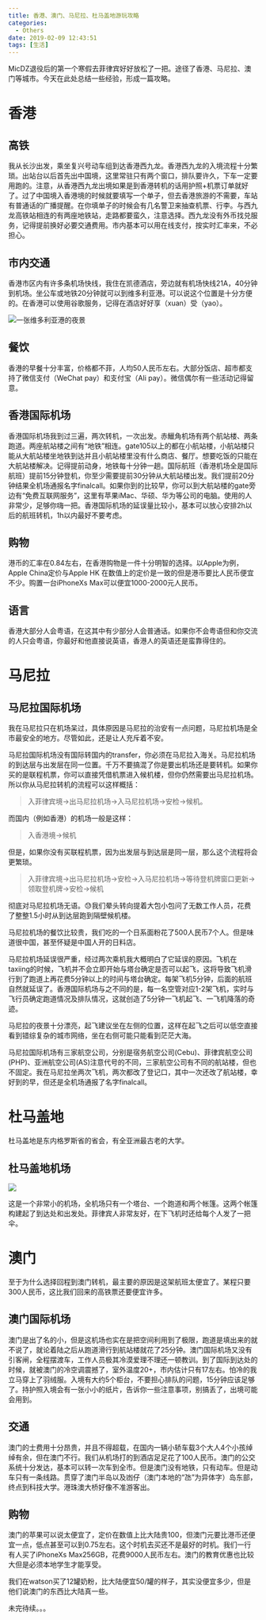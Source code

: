 ```yaml
---
title: 香港、澳门、马尼拉、杜马盖地游玩攻略
categories:
  - Others
date: 2019-02-09 12:43:51
tags: [生活]
---
```


MicDZ退役后的第一个寒假去菲律宾好好放松了一把。途径了香港、马尼拉、澳门等城市。今天在此处总结一些经验，形成一篇攻略。

<!--more-->

# 香港

## 高铁

我从长沙出发，乘坐复兴号动车组到达香港西九龙。香港西九龙的入境流程十分繁琐。出站台以后首先出中国境，这里常驻只有两个窗口，排队要许久，下车一定要用跑的。注意，从香港西九龙出境如果是到香港转机的话用护照+机票订单就好了。过了中国境入香港境的时候就要填写一个单子，但去香港旅游的不需要，车站有普通话的广播提醒。在你填单子的时候会有几名警卫来抽查机票、行李。与西九龙高铁站相连的有两座地铁站，走路都要蛮久，注意选择。西九龙没有外币找兑服务，记得提前换好必要交通费用。市内基本可以用在线支付，按实时汇率来，不必担心。

## 市内交通

香港市区内有许多条机场快线，我住在凯德酒店，旁边就有机场快线21A，40分钟到机场。坐公车或地铁20分钟就可以到维多利亚港。可以说这个位置是十分方便的。在香港可以使用谷歌服务，记得在酒店好好享（xuan）受（yao）。

![一张维多利亚港的夜景](https://img.vim-cn.com/73/cd33b9f40cfaf42e22a0a74133cbffc81adf14.jpg)

## 餐饮

香港的早餐十分丰富，价格都不菲，人均50人民币左右。大部分饭店、超市都支持了微信支付（WeChat pay）和支付宝（Ali pay）。微信偶尔有一些活动记得留意。

## 香港国际机场

香港国际机场我到过三遍，两次转机，一次出发。赤鱲角机场有两个航站楼、两条跑道。两座航站楼之间有“地铁”相连。gate105以上的都在小航站楼，小航站楼只能从大航站楼坐地铁到达并且小航站楼里没有什么商店、餐厅。想要吃饭的只能在大航站楼解决。记得提前动身，地铁每十分钟一趟。国际航班（香港机场全是国际航班）提前15分钟登机，你至少需要提前30分钟从大航站楼出发。我们提前20分钟结果全机场通报名字finalcall。如果你到的比较早，你可以到大航站楼的gate旁边有“免费互联网服务”，这里有苹果iMac、华硕、华为等公司的电脑。使用的人非常少，足够你嗨一把。香港国际机场的延误量比较小，基本可以放心安排2h以后的航班转机，1h以内最好不要考虑。

## 购物

港币的汇率在0.84左右，在香港购物是一件十分明智的选择。以Apple为例，Apple China定价与Apple HK 在数值上的定价是一致的但是港币要比人民币便宜不少。购置一台iPhoneXs Max可以便宜1000-2000元人民币。

## 语言

香港大部分人会粤语，在这其中有少部分人会普通话。如果你不会粤语但和你交流的人只会粤语，你最好和他直接说英语，香港人的英语还是蛮靠得住的。



# 马尼拉

## 马尼拉国际机场

我在马尼拉只在机场呆过，具体原因是马尼拉的治安有一点问题，马尼拉机场是全市最安全的地方。尽管如此，还是让人充斥着不安。

马尼拉国际机场没有国际转国内的transfer，你必须在马尼拉入海关。马尼拉机场的到达层与出发层在同一位置。千万不要搞混了你是要出机场还是要转机。如果你买的是联程机票，你可以直接凭借机票进入候机楼，但你仍然需要出马尼拉机场。所以你从马尼拉转机的流程可以这样概括：

> 入菲律宾境->出马尼拉机场->入马尼拉机场->安检->候机。

而国内（例如香港）的机场一般是这样：

> 入香港境->候机

但是，如果你没有买联程机票，因为出发层与到达层是同一层，那么这个流程将会更繁琐。

> 入菲律宾境->出马尼拉机场->安检->入马尼拉机场->等待登机牌窗口更新->领取登机牌->安检->候机

彻底对马尼拉机场无语。😓我们晕头转向提着大包小包问了无数工作人员，花费了整整1.5小时从到达层跑到隔壁候机楼。

马尼拉机场的餐饮比较贵，我们吃的一个日系面粉花了500人民币7个人。但是味道很中国，甚至怀疑是中国人开的日料店。

马尼拉机场延误很严重，经过两次乘机我大概明白了它延误的原因。飞机在taxiing的时候，飞机并不会立即开始与塔台确定是否可以起飞，这将导致飞机滑行到了跑道上再花费5分钟以上的时间与塔台确定。每架飞机5分钟，后面的航班自然就延误了。香港国际机场与之不同的是，每一名空管对应1-2架飞机，实时与飞行员确定跑道情况及排队情况，这就创造了5分钟一飞机起飞、一飞机降落的奇迹。

马尼拉的夜景十分漂亮，起飞建议坐在左侧的位置，这样在起飞之后可以低空直接看到错综复杂的城市网络，坐在右侧可能只能看到茫茫大海。

马尼拉国际机场有三家航空公司，分别是宿务航空公司(Cebu)、菲律宾航空公司(PHP)、亚洲航空公司(AS)注意代号的不同，三家航空公司有不同的航站楼，但也不固定。我在马尼拉坐两次飞机，两次都改了登记口，其中一次还改了航站楼，幸好到的早，但还是全机场通报了名字finalcall。

# 杜马盖地

杜马盖地是东内格罗斯省的省会，有全亚洲最古老的大学。

## 杜马盖地机场

![](https://i.loli.net/2019/05/01/5cc96f510020f.png)

这是一个非常小的机场，全机场只有一个塔台、一个跑道和两个帐篷。这两个帐篷构建起了到达处和出发处。菲律宾人非常友好，在下飞机时还给每个人发了一把伞。

# 澳门

至于为什么选择回程到澳门转机，最主要的原因是这架航班太便宜了。某程只要300人民币，这比我们回来的高铁票还要便宜许多。

## 澳门国际机场

澳门是出了名的小，但是这机场也实在是把空间利用到了极限，跑道是填出来的就不说了，就论着陆之后从跑道滑行到航站楼就花了25分钟。澳门国际机场又没有引客闸，全程摆渡车，工作人员极其冷漠爱理不理还一顿教训。到了国际到达处的时候，就被澳门的冷空调震撼了，室外温度20+，市内估计只有17左右。怕冷的我立马穿上了羽绒服。入境有大约5个柜台，不要担心排队的问题，15分钟应该足够了。持护照入境会有一张小小的纸片，告诉你一些注意事项，别搞丢了，出境可能会用到。

## 交通

澳门的士费用十分昂贵，并且不得超载，在国内一辆小轿车载3个大人4个小孩绰绰有余，但在澳门不行。我们从机场打的到酒店足足花了100人民币。澳门的公交系统十分发达，基本可以转一次车到全市。但是澳门没有地铁，只有动车。但是动车只有一条线路。贯穿了澳门半岛以及凼仔（澳门本地的“氹”为异体字）岛东部，终点到科技大学。港珠澳大桥好像不准游客出。

## 购物

澳门的苹果可以说太便宜了，定价在数值上比大陆贵100，但澳门元要比港币还便宜一点，低点甚至可以到0.75左右。这个时机去买还不是最好的时机。我们一行有人买了iPhoneXs Max256GB，花费9000人民币左右。澳门的教育优惠也比较大但是必须本地学生才能享受。

我们在watson买了12罐奶粉，比大陆便宜50/罐的样子，其实没便宜多少，但是他们说澳门的东西比大陆真一些。

未完待续。。。